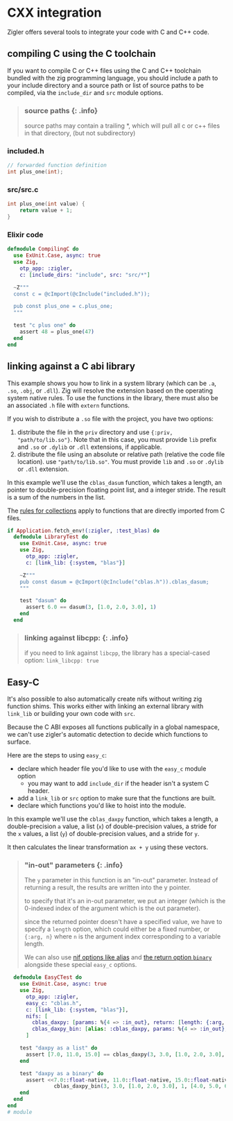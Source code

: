 # CXX integration

Zigler offers several tools to integrate your code with C and C++ code.

## compiling C using the C toolchain

If you want to compile C or C++ files using the C and C++ toolchain bundled with the zig programming
language, you should include a path to your include directory and a source path or list of source
paths to be compiled, via the `include_dir` and `src` module options.

> ### source paths {: .info}
>
> source paths may contain a trailing *, which will pull all c or c++ files in that directory, (but
> not subdirectory)

### included.h

```c
// forwarded function definition
int plus_one(int);
```

### src/src.c

```c
int plus_one(int value) {
    return value + 1;
}
```

### Elixir code

```elixir
defmodule CompilingC do
  use ExUnit.Case, async: true
  use Zig, 
    otp_app: :zigler,
    c: [include_dirs: "include", src: "src/*"] 

  ~Z"""
  const c = @cImport(@cInclude("included.h"));

  pub const plus_one = c.plus_one;
  """

  test "c plus one" do
    assert 48 = plus_one(47)
  end
end
```

## linking against a C abi library

This example shows you how to link in a system library (which can be `.a`, `.so`, `.obj`, or
`.dll`). Zig will resolve the extension based on the operating system native rules. To use the
functions in the library, there must also be an associated `.h` file with `extern` functions.

If you wish to distribute a `.so` file with the project, you have two options:

1. distribute the file in the `priv` directory and use `{:priv, "path/to/lib.so"}`. Note that in this
  case, you must provide `lib` prefix and `.so` or `.dylib` or `.dll` extensions, if applicable.
1. distribute the file using an absolute or relative path (relative the code file location). use
  `"path/to/lib.so"`. You must provide `lib` and `.so` or `.dylib` or `.dll` extension.

In this example we'll use the `cblas_dasum` function, which takes a length, an pointer to
double-precision floating point list, and a integer stride. The result is a sum of the numbers in
the list.

The [rules for collections](#2-collections.html) apply to functions that are directly imported from
C files.

```elixir
if Application.fetch_env!(:zigler, :test_blas) do
  defmodule LibraryTest do
    use ExUnit.Case, async: true
    use Zig, 
      otp_app: :zigler,
      c: [link_lib: {:system, "blas"}]

    ~Z"""
    pub const dasum = @cImport(@cInclude("cblas.h")).cblas_dasum;
    """

    test "dasum" do
      assert 6.0 == dasum(3, [1.0, 2.0, 3.0], 1)
    end
  end
```

> ### linking against libcpp: {: .info}
>
> if you need to link against `libcpp`, the library has a special-cased option: `link_libcpp: true`

## Easy-C

It's also possible to also automatically create nifs without writing zig function shims. This works
either with linking an external library with `link_lib` or building your own code with `src`.

Because the C ABI exposes all functions publically in a global namespace, we can't use zigler's
automatic detection to decide which functions to surface.

Here are the steps to using `easy_c`:

- declare which header file you'd like to use with the `easy_c` module option
  - you may want to add `include_dir` if the header isn't a system C header.
- add a `link_lib` or `src` option to make sure that the functions are built.
- declare which functions you'd like to hoist into the module.

In this example we'll use the `cblas_daxpy` function, which takes a length, a double-precision `a`
value, a list (`x`) of double-precision values, a stride for the `x` values, a list (`y`) of
double-precision values, and a stride for `y`. 

It then calculates the linear transformation `ax + y` using these vectors.

> ### "in-out" parameters {: .info}
>
> The `y` parameter in this function is an "in-out" parameter. Instead of returning a result, the
> results are written into the y pointer.
>
> to specify that it's an in-out parameter, we put an integer (which is the 0-indexed index of the
> argument which is the out parameter).
>
> since the returned pointer doesn't have a specified value, we have to specify a `length` option,
> which could either be a fixed number, or `{:arg, n}` where `n` is the argument index corresponding
> to a variable length.
>
> We can also use [nif options like alias](4-nif_options.html#alias) and [the return option
> `binary`](2-collections.html#selecting-output-type) alongside these special `easy_c` options.

```elixir
  defmodule EasyCTest do
    use ExUnit.Case, async: true
    use Zig, 
      otp_app: :zigler,
      easy_c: "cblas.h",
      c: [link_lib: {:system, "blas"}],
      nifs: [
        cblas_daxpy: [params: %{4 => :in_out}, return: [length: {:arg, 0}]],
        cblas_daxpy_bin: [alias: :cblas_daxpy, params: %{4 => :in_out}, return: [:binary, length: {:arg, 0}]]
      ]

    test "daxpy as a list" do
      assert [7.0, 11.0, 15.0] == cblas_daxpy(3, 3.0, [1.0, 2.0, 3.0], 1, [4.0, 5.0, 6.0], 1)
    end

    test "daxpy as a binary" do
      assert <<7.0::float-native, 11.0::float-native, 15.0::float-native>> ==
               cblas_daxpy_bin(3, 3.0, [1.0, 2.0, 3.0], 1, [4.0, 5.0, 6.0], 1)
    end
  end
end
# module
```

